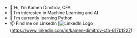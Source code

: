 - 👋 Hi, I’m Kamen Dimitrov, CFA
- 👀 I’m interested in Machine Learning and AI
- 🌱 I’m currently learning Python
- 📫 Find me on LinkedIn [![LinkedIn Logo](https://github.com/Kamend1/Kamend1/assets/142220912/5af2faed-e46f-4af8-a401-a17647fc3e0d)
 (https://www.linkedin.com/in/kamen-dimitrov-cfa-617b1227)
